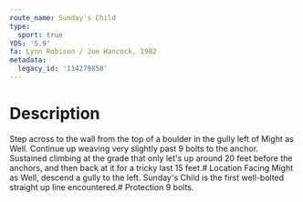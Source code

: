 ```yaml
---
route_name: Sunday's Child
type:
  sport: true
YDS: '5.9'
fa: Lynn Robison / Joe Hancock, 1982
metadata:
  legacy_id: '114279858'
---
```

# Description
Step across to the wall from the top of a boulder in the gully left of Might as Well. Continue up weaving very slightly past 9 bolts to the anchor. Sustained climbing at the grade that only let's up around 20 feet before the anchors, and then back at it for a tricky last 15 feet.# Location
Facing Might as Well, descend a gully to the left. Sunday's Child is the first well-bolted straight up line encountered.# Protection
9 bolts.